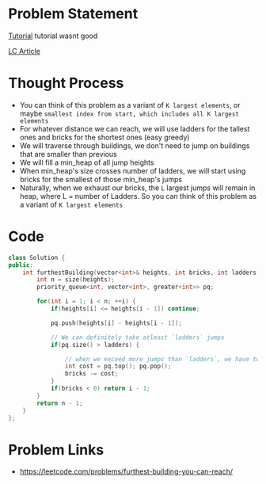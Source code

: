 # Problem Statement

[Tutorial](https://www.youtube.com/watch?v=7LmgzOCnZQk&list=PL-Jc9J83PIiE-TR27GB7V5TBLQRT5RnSl&index=53) tutorial wasnt good

[LC Article](https://leetcode.com/problems/furthest-building-you-can-reach/discuss/918373/O(nlogn)-Greedy-approach-using-a-min-heap-to-maintain-the-num(ladders)-of-largest-gaps.)

# Thought Process
- You can think of this problem as a variant of `K largest elements`, or maybe `smallest index from start, which includes all K largest elements`
- For whatever distance we can reach, we will use ladders for the tallest ones and bricks for the shortest ones (easy greedy)
- We will traverse through buildings, we don't need to jump on buildings that are smaller than previous
- We will fill a min_heap of all jump heights
- When min_heap's size crosses number of ladders, we will start using bricks for the smallest of those min_heap's jumps
- Naturally, when we exhaust our bricks, the `L` largest jumps will remain in heap, where L = number of Ladders. So you can think of this problem as a variant of `K largest elements`

# Code
```cpp
class Solution {
public:
    int furthestBuilding(vector<int>& heights, int bricks, int ladders) {
        int n = size(heights);
        priority_queue<int, vector<int>, greater<int>> pq;

        for(int i = 1; i < n; ++i) {
            if(heights[i] <= heights[i - 1]) continue;

            pq.push(heights[i] - heights[i - 1]);

            // We can definitely take atleast `ladders` jumps
            if(pq.size() > ladders) {

                // when we exceed more jumps than `ladders`, we have to use bricks for the smallest of those jumps
                int cost = pq.top(); pq.pop();
                bricks -= cost;
            }
            if(bricks < 0) return i - 1;
        }
        return n - 1;
    }
};
```

# Problem Links
- https://leetcode.com/problems/furthest-building-you-can-reach/
